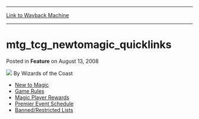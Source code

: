 
---
[Link to Wayback Machine](https://web.archive.org/web/20211128215525/https://magic.wizards.com/en/articles/archive/feature/mtgtcgnewtomagicquicklinks-2008-08-13)

[_metadata_:wayback_url]:- "https://magic.wizards.com/en/articles/archive/feature/mtgtcgnewtomagicquicklinks-2008-08-13"
[_metadata_:wayback_raw_url]:- "https://web.archive.org/web/20211128215525id_/https://magic.wizards.com/en/articles/archive/feature/mtgtcgnewtomagicquicklinks-2008-08-13"
[_metadata_:wayback_capture_timestamp]:- "2021-11-28 21:55:25+00:00"
[_metadata_:description]:- "New to Magic Game Rules Magic Player Rewards Premier Event Schedule Banned/Restricted Lists"
[_metadata_:generator]:- "Drupal 7 (http://drupal.org)"
[_metadata_:publish_date]:- "2008-08-13"
---


mtg\_tcg\_newtomagic\_quicklinks
================================



 Posted in **Feature**
 on August 13, 2008 






![](https://media.magic.wizards.com/styles/auth_small/public/images/person/wizards_author.jpg)
By Wizards of the Coast











* [New to Magic](http://archive.wizards.com/Magic/Magazine/Article.aspx?x=mtg/tcg/newtomagic/whatismagic)
* [Game Rules](http://archive.wizards.com/Magic/Magazine/Article.aspx?x=magic/rules)
* [Magic Player Rewards](http://archive.wizards.com/Magic/Magazine/Article.aspx?x=magic/rewards/welcome)
* [Premier Event Schedule](http://archive.wizards.com/Magic/Magazine/Article.aspx?x=mtg/tcg/events/schedule)
* [Banned/Restricted Lists](http://archive.wizards.com/Magic/Magazine/Article.aspx?x=judge/resources/banned)






